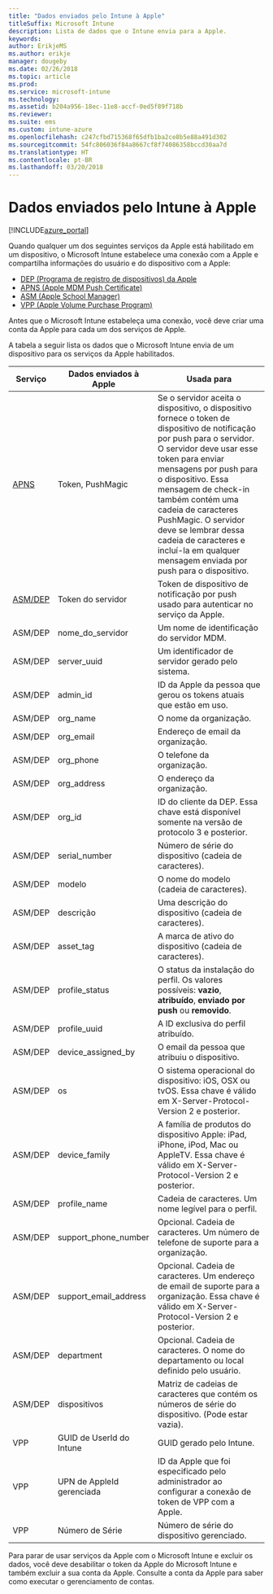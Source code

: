 ```yaml
---
title: "Dados enviados pelo Intune à Apple"
titleSuffix: Microsoft Intune
description: Lista de dados que o Intune envia para a Apple.
keywords: 
author: ErikjeMS
ms.author: erikje
manager: dougeby
ms.date: 02/26/2018
ms.topic: article
ms.prod: 
ms.service: microsoft-intune
ms.technology: 
ms.assetid: b204a956-18ec-11e8-accf-0ed5f89f718b
ms.reviewer: 
ms.suite: ems
ms.custom: intune-azure
ms.openlocfilehash: c247cfbd715368f65dfb1ba2ce8b5e88a491d302
ms.sourcegitcommit: 54fc806036f84a8667cf8f74086358bccd30aa7d
ms.translationtype: HT
ms.contentlocale: pt-BR
ms.lasthandoff: 03/20/2018
---
```

# <a name="data-intune-sends-to-apple"></a>Dados enviados pelo Intune à Apple

[!INCLUDE[azure_portal](./includes/azure_portal.md)]

Quando qualquer um dos seguintes serviços da Apple está habilitado em um dispositivo, o Microsoft Intune estabelece uma conexão com a Apple e compartilha informações do usuário e do dispositivo com a Apple: 

- [DEP (Programa de registro de dispositivos) da Apple](device-enrollment-program-enroll-ios.md)
- [APNS (Apple MDM Push Certificate)](apple-mdm-push-certificate-get.md)
- [ASM (Apple School Manager)](https://docs.microsoft.com/schooldatasync/apple-school-manager-integration-with-intune-for-education-and-school-data-sync)
- [VPP (Apple Volume Purchase Program)](vpp-apps-ios.md)

Antes que o Microsoft Intune estabeleça uma conexão, você deve criar uma conta da Apple para cada um dos serviços de Apple.

A tabela a seguir lista os dados que o Microsoft Intune envia de um dispositivo para os serviços da Apple habilitados. 

| Serviço | Dados enviados à Apple | Usada para |
|---|---| ---|
| [APNS](https://developer.apple.com/library/content/documentation/Miscellaneous/Reference/MobileDeviceManagementProtocolRef/3-MDM_Protocol/MDM_Protocol.html#//apple_ref/doc/uid/TP40017387-CH3-SW2) | Token, PushMagic | Se o servidor aceita o dispositivo, o dispositivo fornece o token de dispositivo de notificação por push para o servidor. O servidor deve usar esse token para enviar mensagens por push para o dispositivo. Essa mensagem de check-in também contém uma cadeia de caracteres PushMagic. O servidor deve se lembrar dessa cadeia de caracteres e incluí-la em qualquer mensagem enviada por push para o dispositivo. |
| [ASM/DEP](https://developer.apple.com/library/content/documentation/Miscellaneous/Reference/MobileDeviceManagementProtocolRef/3-MDM_Protocol/MDM_Protocol.html#//apple_ref/doc/uid/TP40017387-CH3-SW2) | Token do servidor | Token de dispositivo de notificação por push usado para autenticar no serviço da Apple. |
| ASM/DEP | nome_do_servidor | Um nome de identificação do servidor MDM. |
| ASM/DEP | server_uuid | Um identificador de servidor gerado pelo sistema. |
| ASM/DEP | admin_id | ID da Apple da pessoa que gerou os tokens atuais que estão em uso. |
| ASM/DEP | org_name | O nome da organização. |
| ASM/DEP | org_email | Endereço de email da organização. |
| ASM/DEP | org_phone | O telefone da organização. |
| ASM/DEP | org_address | O endereço da organização. |
| ASM/DEP | org_id | ID do cliente da DEP. Essa chave está disponível somente na versão de protocolo 3 e posterior. |
| ASM/DEP | serial_number | Número de série do dispositivo (cadeia de caracteres). |
| ASM/DEP | modelo | O nome do modelo (cadeia de caracteres). |
| ASM/DEP | descrição | Uma descrição do dispositivo (cadeia de caracteres). |
| ASM/DEP | asset_tag | A marca de ativo do dispositivo (cadeia de caracteres). |
| ASM/DEP | profile_status | O status da instalação do perfil. Os valores possíveis: **vazio**, **atribuído**, **enviado por push** ou **removido**. |
| ASM/DEP | profile_uuid | A ID exclusiva do perfil atribuído. |
| ASM/DEP | device_assigned_by | O email da pessoa que atribuiu o dispositivo. |
| ASM/DEP | os | O sistema operacional do dispositivo: iOS, OSX ou tvOS. Essa chave é válido em X-Server-Protocol-Version 2 e posterior. |
| ASM/DEP | device_family | A família de produtos do dispositivo Apple: iPad, iPhone, iPod, Mac ou AppleTV. Essa chave é válido em X-Server-Protocol-Version 2 e posterior. |
| ASM/DEP | profile_name | Cadeia de caracteres. Um nome legível para o perfil. |
| ASM/DEP | support_phone_number | Opcional. Cadeia de caracteres. Um número de telefone de suporte para a organização. |
| ASM/DEP | support_email_address | Opcional. Cadeia de caracteres. Um endereço de email de suporte para a organização. Essa chave é válido em X-Server-Protocol-Version 2 e posterior. |
| ASM/DEP | department | Opcional. Cadeia de caracteres. O nome do departamento ou local definido pelo usuário. |
| ASM/DEP | dispositivos | Matriz de cadeias de caracteres que contém os números de série do dispositivo. (Pode estar vazia). |
| VPP | GUID de UserId do Intune | GUID gerado pelo Intune. |
| VPP | UPN de AppleId gerenciada | ID da Apple que foi especificado pelo administrador ao configurar a conexão de token de VPP com a Apple. |
| VPP | Número de Série | Número de série do dispositivo gerenciado. |

Para parar de usar serviços da Apple com o Microsoft Intune e excluir os dados, você deve desabilitar o token da Apple do Microsoft Intune e também excluir a sua conta da Apple. Consulte a conta da Apple para saber como executar o gerenciamento de contas.



